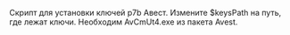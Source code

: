 Cкрипт для установки ключей p7b Авест.
Измените $keysPath на путь, где лежат ключи.
Необходим AvCmUt4.exe из пакета Avest.